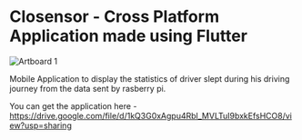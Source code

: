 # Closensor - Cross Platform Application made using Flutter

![Artboard 1](https://user-images.githubusercontent.com/59384550/155912827-e0929e53-7536-4e80-add3-9c86df2098a0.jpg)


Mobile Application to display the statistics of driver slept during his driving journey from the data sent by rasberry pi.

You can get the application here - https://drive.google.com/file/d/1kQ3G0xAgpu4Rbl_MVLTuI9bxkEfsHCO8/view?usp=sharing
